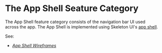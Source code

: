 # The App Shell Seature Category

The App Shell feature category consists of the navigation bar UI used across the app. The App Shell is implemented using Skeleton UI's [app shell](https://www.skeleton.dev/components/app-shell).

See:
- *[App Shell Wireframes](.wireframes.md)* 